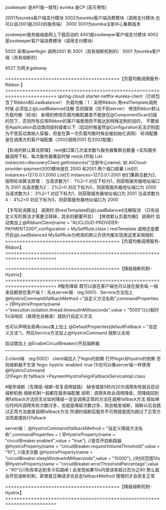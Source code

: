 zookeeper 是AP(强一致性)
eureka 是CP (高可用性)



2001为eureka客户端支付模块
2002为eureka客户端消费模块（调用支付模块,也可以说2001是2002的服务端）
3000 3001为eureka注册中心集群版本



zookeeper服务器端是网上下载启动的
4001是zookeeper客户端支付模块
4002是zookeeper客户端消费模块（调用支付模块）




5002 采用openfegin 调用2001  和 5001（具有熔断机制的）
5001 为eureka客户端（具有熔断的）



9527 为网关gateway





========================================【负载均衡调用服务-Ribbon 】========================================================================
spring-cloud-starter-netflix-eureka-client（已经包含了Ribbon和Loadbalancer）
负载均衡：1：采用Ribbon   用restTemplate调用时候 必须加上@LoadBalanced注解  否则报错（找不到server）
修改Ribbon默认负载均衡（轮询）
新增的修改负载均衡配置类不能放在@ComponentScan扫描的包下，否则所有应用Ribbon的客户端使用而不能达到特殊定制的目的，
不要放在Application启动类同级别或者以下（启动时候虽然@Configuration无法识别因为不受启动类纳入容器，但是在第一次负载均衡时候会被初始化调用）
轮询配置是在调用方的客户端配置（2002调用2001   在2002配置）

【轮询的默认算法原理】
rest接口第几次请求数%服务器集群总数量 =实际服务器调用下标，每次服务器重启时候 rest从1开始
List<ServiceInstance>  instances=discoveryClient.getInstances("注册中心name);
如 AliCloud-provider-payment2001模块放在 2000 和2001 两个端口部署
List[0] instances=127.0.0.1:2000  List[1] instances=127.0.0.1:2001
他们集群总数为2，按照轮询算法原理：
当请求数为1： 1%2=1  对应下标为1，则获取服务器地址端口为 2001
当请求数为2： 2%2=0  对应下标为0，则获取服务器地址端口为 2000
当请求数为3： 3%2=1  对应下标为1，则获取服务器地址端口为 2001
当请求数为4： 4%2=0  对应下标为0，则获取服务器地址端口为 2000



【手写轮询算法】
调用时:将restTemplate的@LoadBalanced注解取消 （只有自定义写的算法才需要注释掉，其余的都要开启）
【修改默认负载均衡】
调用时 启动类加上@RibbonClient(name = "ALICLOUD-PROVIDER-PAYMENT2001",configuration = MySelfRule.class )
restTemplate 调用还是要开启@LoadBalanced    MySelfRule为修改的默认负债均衡实现类这里采用随机
========================================【负载均衡调用服务-Ribbon】========================================================================


========================================【降级熔断机制-Hystrix】========================================================================
#服务降级    既可以放在客户端也可以放在服务端   一般来说都放在客户端
1：先从server端 （eg:5001）
Service方法加上 @HystrixCommand(fallbackMethod ="自定义方法名称",commandProperties =
            {@HystrixProperty(name ="execution.isolation.thread.timeoutInMilliseconds",value = "5000")})//超时5s没响应（报错也会触发）就执行自定义方法

也可以声明全局再class类上加上 @DefaultProperties(defaultFallback = "自定义方法")，然后Service方法加上@HystrixCommand 就默认全局

启动类加上 @EnableCircuitBreaker//开启熔断器       

--------------------------------------------------------
2:client端 （eg:5002）     client端加入了fegin的依赖
打开fegin对hystrix的依赖 否则熔断器不生效
feign:
  hystrix:
    enabled: true
(1)也可以像server端一样使用@HystrixCommand   
(2)Fegin 的 fallback =PaymentHystrixFeignFallbackServiceImpl.class


#服务熔断（先降级-熔断-恢复调用链路） 缺省值是5秒内20次调用失败就会启动熔断机制    熔断机制一般都在服务端配置
说明：调用失败会调用降级，而降级回到用fallback方法但无论如何降级一定会调用正常的方法在调用fallback方法
假如单位时间内调用失败次数过多，也就是降级次数过多，则会触发熔断，熔断以后会跳过正常方法直接调用fallback方法
所谓的熔断后服务不可用就是因为跳过了正常方法而直接执行falback



server端：
    @HystrixCommand(fallbackMethod = "自定义降级方法名称",commandProperties = {
            @HystrixProperty(name = "circuitBreaker.enabled",value = "true"),  //是否开启断路器
            @HystrixProperty(name = "circuitBreaker.requestVolumeThreshold",value = "10"),   //请求次数
            @HystrixProperty(name = "circuitBreaker.sleepWindowInMilliseconds",value = "10000"),  //时间范围10s
            @HystrixProperty(name = "circuitBreaker.errorThresholdPercentage",value = "60")}//失败率达到多少后跳闸
    )
会发现如果10s内错误率超过百分之60  那么就会开启熔断机制，即使是正确请求也会走fallbackMethod   慢慢的才会恢复正常
            



========================================【降级熔断机制-Hystrix】========================================================================

